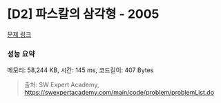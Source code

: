 # [D2] 파스칼의 삼각형 - 2005 

[문제 링크](https://swexpertacademy.com/main/code/problem/problemDetail.do?contestProbId=AV5P0-h6Ak4DFAUq) 

### 성능 요약

메모리: 58,244 KB, 시간: 145 ms, 코드길이: 407 Bytes



> 출처: SW Expert Academy, https://swexpertacademy.com/main/code/problem/problemList.do